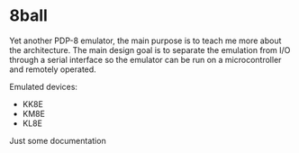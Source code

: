 8ball
=====

Yet another PDP-8 emulator, the main purpose is to 
teach me more about the architecture. The main design 
goal is to separate the emulation from I/O through a 
serial interface so the emulator can be run on a 
microcontroller and remotely operated.

Emulated devices:
* KK8E
* KM8E
* KL8E

Just some documentation
